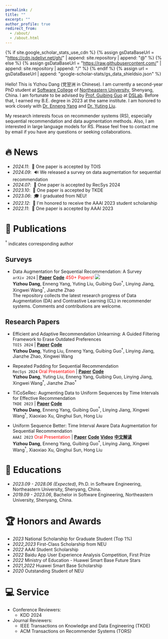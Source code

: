 ```yaml
---
permalink: /
title: ""
excerpt: ""
author_profile: true
redirect_from: 
  - /about/
  - /about.html
---
```


{% if site.google_scholar_stats_use_cdn %}
{% assign gsDataBaseUrl = "https://cdn.jsdelivr.net/gh/" | append: site.repository | append: "@" %}
{% else %}
{% assign gsDataBaseUrl = "https://raw.githubusercontent.com/" | append: site.repository | append: "/" %}
{% endif %}
{% assign url = gsDataBaseUrl | append: "google-scholar-stats/gs_data_shieldsio.json" %}

<span class='anchor' id='about-me'></span>

Hello! This is Yizhou Dang (党翌洲 in Chinese). I am currently a second-year PhD student at [Software College](http://sc.neu.edu.cn/) of [Northeastern University](http://www.neu.edu.cn/), Shenyang, China. 
I am fortunate to be advised by [Prof. Guibing Guo](https://guoguibing.github.io/cn/) at [DSLab](https://www.dslab.org.cn/). 
Before that, I earned my B.E. degree in 2023 at the same institute.
I am honored to work closely with [Dr. Enneng Yang](https://ennengyang.github.io/) and [Dr. Yuting Liu](https://scholar.google.com/citations?hl=zh-CN&user=lld-fdUAAAAJ).

My research interests focus on recommender systems (RS), especially sequential recommendation and data augmentation methods. 
Also, I am interested in large language models for RS.
Please feel free to contact me by email if you have any questions or seeking collaborations.


# 🔥 News

- *2024.11*: &nbsp;🎉 One paper is accepted by TOIS
- *2024.09*: &nbsp;🔊 We released a survey on data augmentation for sequential recommendation
- *2024.07*: &nbsp;🎉 One paper is accepted by RecSys 2024
- *2023.10*: &nbsp;🎉 One paper is accepted by TKDE
- *2023.06*: &nbsp;🎓 I graduated from NEU!
- *2022.12*: &nbsp;🏅 I'm honored to receive the AAAI 2023 student scholarship
- *2022.11*: &nbsp;🎉 One paper is accepted by AAAI 2023


# 📝 Publications 

[comment]: <> (<div class='paper-box'><div class='paper-box-image'><div><div class="badge">CVPR 2016</div><img src='images/500x300.png' alt="sym" width="100%"></div></div>)

[comment]: <> (<div class='paper-box-text' markdown="1">)

[comment]: <> ([Deep Residual Learning for Image Recognition]&#40;https://openaccess.thecvf.com/content_cvpr_2016/papers/He_Deep_Residual_Learning_CVPR_2016_paper.pdf&#41;)

[comment]: <> (**Kaiming He**, Xiangyu Zhang, Shaoqing Ren, Jian Sun)

[comment]: <> ([**Project**]&#40;https://scholar.google.com/citations?view_op=view_citation&hl=zh-CN&user=DhtAFkwAAAAJ&citation_for_view=DhtAFkwAAAAJ:ALROH1vI_8AC&#41; <strong><span class='show_paper_citations' data='DhtAFkwAAAAJ:ALROH1vI_8AC'></span></strong>)

[comment]: <> (- Lorem ipsum dolor sit amet, consectetur adipiscing elit. Vivamus ornare aliquet ipsum, ac tempus justo dapibus sit amet. )

[comment]: <> (</div>)

[comment]: <> (</div>)

[comment]: <> (✨) 

$^{\dagger}$ indicates corresponding author

## Surveys

- Data Augmentation for Sequential Recommendation: A Survey \
  `arXiv 2024` | [**Paper**](https://arxiv.org/pdf/2409.13545) [**Code**](https://github.com/KingGugu/DA-CL-4Rec) <font color="red">450+ Papers!</font> [![](https://img.shields.io/github/stars/KingGugu/DA-CL-4Rec)](https://github.com/KingGugu/DA-CL-4Rec) \
  **Yizhou Dang**, Enneng Yang, Yuting Liu, Guibing Guo$^{\dagger}$, Linying Jiang, Xingwei Wang$^{\dagger}$, Jianzhe Zhao \
  The repository collects the latest research progress of Data Augmentation (DA) and Contrastive Learning (CL) in recommender systems. Comments and contributions are welcome.


## Research Papers

- Efficient and Adaptive Recommendation Unlearning: A Guided Filtering Framework to Erase Outdated Preferences \
  `TOIS 2024` | [**Paper**]() [**Code**](https://github.com/KingGugu/GFEraser) \
  **Yizhou Dang**, Yuting Liu, Enneng Yang, Guibing Guo$^{\dagger}$, Linying Jiang, Jianzhe Zhao, Xingwei Wang

- Repeated Padding for Sequential Recommendation \
  `RecSys 2024` <font color="red">Oral Presentation</font> | [**Paper**](https://arxiv.org/abs/2403.06372) [**Code**](https://github.com/KingGugu/RepPad) \
  **Yizhou Dang**, Yuting Liu, Enneng Yang, Guibing Guo, Linying Jiang, Xingwei Wang$^{\dagger}$, Jianzhe Zhao$^{\dagger}$

- TiCoSeRec: Augmenting Data to Uniform Sequences by Time Intervals for Effective Recommendation\
  `TKDE 2023` | [**Paper**](https://ieeexplore.ieee.org/abstract/document/10285049) [**Code**](https://github.com/KingGugu/TiCoSeRec) \
  **Yizhou Dang**, Enneng Yang, Guibing Guo$^{\dagger}$, Linying Jiang, Xingwei Wang$^{\dagger}$, Xiaoxiao Xu, Qinghui Sun, Hong Liu

- Uniform Sequence Better: Time Interval Aware Data Augmentation for Sequential Recommendation \
  `AAAI 2023` <font color="red">Oral Presentation</font> | [**Paper**](https://arxiv.org/abs/2212.08262) [**Code**](https://github.com/KingGugu/TiCoSeRec) [**Video**](https://doi.org/10.48448/wmh8-p908) [**中文解读**](https://zhuanlan.zhihu.com/p/592832740) \
  **Yizhou Dang**, Enneng Yang, Guibing Guo$^{\dagger}$, Linying Jiang, Xingwei Wang$^{\dagger}$, Xiaoxiao Xu, Qinghui Sun, Hong Liu


# 📖 Educations

- *2023.09 - 2028.06 (Expected)*, Ph.D. in Software Engineering, Northeastern University, Shenyang, China.
- *2019.09 - 2023.06*, Bachelor in Software Engineering, Northeastern University, Shenyang, China.


# 🏆 Honors and Awards

- *2023* National Scholarship for Graduate Student (Top 1%)
- *2022,2023* First-Class Scholarship from NEU
- *2022* AAAI Student Scholarship
- *2022* Baidu App User Experience Analysis Competition, First Prize
- *2022* Ministry of Education - Huawei Smart Base Future Stars
- *2021,2022* Huawei Smart Base Scholarship
- *2020* Outstanding Student of NEU


# 💻 Service

- Conference Reviewers: 
  - KDD 2024
- Journal Reviewers:
  - IEEE Transactions on Knowledge and Data Engineering (TKDE)
  - ACM Transactions on Recommender Systems (TORS)



[comment]: <> (# 💬 Invited Talks)

[comment]: <> (- *2021.06*, Lorem ipsum dolor sit amet, consectetur adipiscing elit. Vivamus ornare aliquet ipsum, ac tempus justo dapibus sit amet. )

[comment]: <> (- *2021.03*, Lorem ipsum dolor sit amet, consectetur adipiscing elit. Vivamus ornare aliquet ipsum, ac tempus justo dapibus sit amet.  \| [\[video\]]&#40;https://github.com/&#41;)

[comment]: <> (# 💻 Internships)

[comment]: <> (- *2019.05 - 2020.02*, [Lorem]&#40;https://github.com/&#41;, China.)